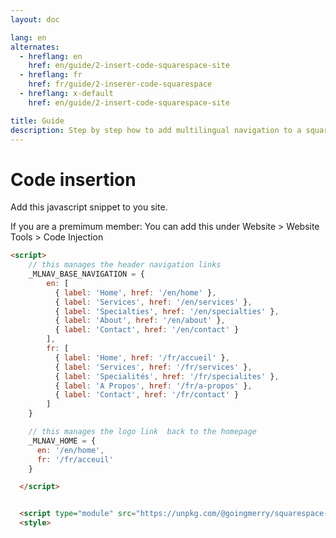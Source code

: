 ```yaml
---
layout: doc

lang: en
alternates:
  - hreflang: en
    href: en/guide/2-insert-code-squarespace-site
  - hreflang: fr
    href: fr/guide/2-inserer-code-squarespace
  - hreflang: x-default
    href: en/guide/2-insert-code-squarespace-site

title: Guide
description: Step by step how to add multilingual navigation to a squarespace website
---
```


# Code insertion


Add this javascript snippet to you site.

If you are a premimum member:
You can add this under Website > Website Tools > Code Injection



```html
<script>
    // this manages the header navigation links
    _MLNAV_BASE_NAVIGATION = {
        en: [
          { label: 'Home', href: '/en/home' },
          { label: 'Services', href: '/en/services' },
          { label: 'Specialties', href: '/en/specialties' },
          { label: 'About', href: '/en/about' },
          { label: 'Contact', href: '/en/contact' }
        ],
        fr: [
          { label: 'Home', href: '/fr/accueil' },
          { label: 'Services', href: '/fr/services' },
          { label: 'Specialités', href: '/fr/specialites' },
          { label: 'A Propos', href: '/fr/a-propos' },
          { label: 'Contact', href: '/fr/contact' }
        ]
    }

    // this manages the logo link  back to the homepage
    _MLNAV_HOME = {
      en: '/en/home',
      fr: '/fr/acceuil'
    }

  </script>


  <script type="module" src="https://unpkg.com/@goingmerry/squarespace-multilingual-navigation@1.0.5/dist/main.js"></script>
  <style>
```

